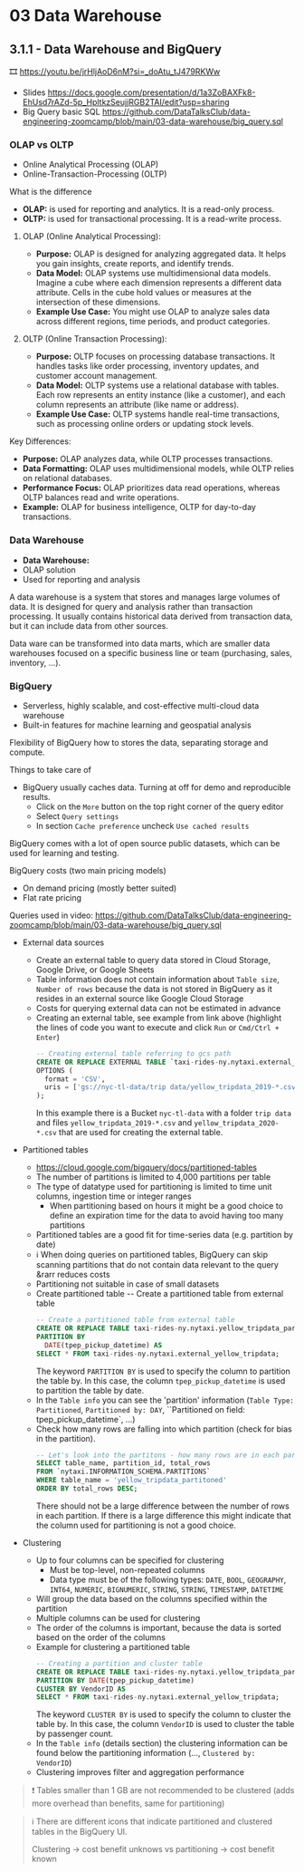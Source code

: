 # 03 Data Warehouse

## 3.1.1 - Data Warehouse and BigQuery

🎞️ https://youtu.be/jrHljAoD6nM?si=_doAtu_tJ479RKWw

- Slides https://docs.google.com/presentation/d/1a3ZoBAXFk8-EhUsd7rAZd-5p_HpltkzSeujjRGB2TAI/edit?usp=sharing
- Big Query basic SQL https://github.com/DataTalksClub/data-engineering-zoomcamp/blob/main/03-data-warehouse/big_query.sql

### OLAP vs OLTP

- Online Analytical Processing (OLAP) 
- Online-Transaction-Processing (OLTP)

What is the difference

- **OLAP:** is used for reporting and analytics. It is a read-only process.
- **OLTP:** is used for transactional processing. It is a read-write process.


1. OLAP (Online Analytical Processing):

    - **Purpose:** OLAP is designed for analyzing aggregated data. It helps you gain insights, create reports, and identify trends.
    - **Data Model:** OLAP systems use multidimensional data models. Imagine a cube where each dimension represents a different data attribute. Cells in the cube hold values or measures at the intersection of these dimensions.
    - **Example Use Case:** You might use OLAP to analyze sales data across different regions, time periods, and product categories.

1. OLTP (Online Transaction Processing):

    - **Purpose:** OLTP focuses on processing database transactions. It handles tasks like order processing, inventory updates, and customer account management.
    - **Data Model:** OLTP systems use a relational database with tables. Each row represents an entity instance (like a customer), and each column represents an attribute (like name or address).
    - **Example Use Case:** OLTP systems handle real-time transactions, such as processing online orders or updating stock levels.

Key Differences:

- **Purpose:** OLAP analyzes data, while OLTP processes transactions.
- **Data Formatting:** OLAP uses multidimensional models, while OLTP relies on relational databases.
- **Performance Focus:** OLAP prioritizes data read operations, whereas OLTP balances read and write operations.
- **Example:** OLAP for business intelligence, OLTP for day-to-day transactions.

### Data Warehouse

- **Data Warehouse:** 
- OLAP solution
- Used for reporting and analysis

A data warehouse is a system that stores and manages large volumes of data. It is designed for query and analysis rather than transaction processing. It usually contains historical data derived from transaction data, but it can include data from other sources. 

Data ware can be transformed into data marts, which are smaller data warehouses focused on a specific business line or team (purchasing, sales, inventory, ...).

### BigQuery

- Serverless, highly scalable, and cost-effective multi-cloud data warehouse
- Built-in features for machine learning and geospatial analysis

Flexibility of BigQuery how to stores the data, separating storage and compute.

Things to take care of
- BigQuery usually caches data. Turning at off for demo and reproducible results.
    - Click on the `More` button on the top right corner of the query editor
    - Select `Query settings`
    - In section `Cache preference` uncheck `Use cached results`

BigQuery comes with a lot of open source public datasets, which can be used for learning and testing.

BigQuery costs (two main pricing models)
- On demand pricing (mostly better suited)
- Flat rate pricing 


Queries used in video: https://github.com/DataTalksClub/data-engineering-zoomcamp/blob/main/03-data-warehouse/big_query.sql



- External data sources
    - Create an external table to query data stored in Cloud Storage, Google Drive, or Google Sheets
    - Table information does not contain information about `Table size`, `Number of rows` because the data is not stored in BigQuery as it resides in an external source like Google Cloud Storage
    - Costs for querying external data can not be estimated in advance
    - Creating an external table, see example from link above (highlight the lines of code you want to execute and click `Run` or `Cmd/Ctrl + Enter`)
        ```sql
        -- Creating external table referring to gcs path
        CREATE OR REPLACE EXTERNAL TABLE `taxi-rides-ny.nytaxi.external_yellow_tripdata`
        OPTIONS (
          format = 'CSV',
          uris = ['gs://nyc-tl-data/trip data/yellow_tripdata_2019-*.csv', 'gs://nyc-tl-data/trip data/yellow_tripdata_2020-*.csv']
        );
        ```
        In this example there is a Bucket `nyc-tl-data` with a folder `trip data` and files `yellow_tripdata_2019-*.csv` and `yellow_tripdata_2020-*.csv` that are used for creating the external table.
- Partitioned tables
    - https://cloud.google.com/bigquery/docs/partitioned-tables
    - The number of partitions is limited to 4,000 partitions per table
    - The type of datatype used for partitioning is limited to time unit columns, ingestion time or integer ranges
        - When partitioning based on hours it might be a good choice to define an expiration time for the data to avoid having too many partitions
    - Partitioned tables are a good fit for time-series data (e.g. partition by date)
    - ℹ️ When doing queries on partitioned tables, BigQuery can skip scanning partitions that do not contain data relevant to the query &rarr reduces costs 
    - Partitioning not suitable in case of small datasets
    - Create partitioned table
    -- Create a partitioned table from external table
        ```sql
        -- Create a partitioned table from external table
        CREATE OR REPLACE TABLE taxi-rides-ny.nytaxi.yellow_tripdata_partitoned
        PARTITION BY
          DATE(tpep_pickup_datetime) AS
        SELECT * FROM taxi-rides-ny.nytaxi.external_yellow_tripdata;
        ```
        The keyword `PARTITION BY` is used to specify the column to partition the table by. In this case, the column `tpep_pickup_datetime` is used to partition the table by date.
    - In the `Table info` you can see the 'partition' information (`Table Type: Partitioned`, `Partitioned by: DAY`, ``Partitioned on field: tpep_pickup_datetime`, ...)
    - Check how many rows are falling into which partition (check for bias in the partition). 
        ```sql
        -- Let's look into the partitons - how many rows are in each partition
        SELECT table_name, partition_id, total_rows
        FROM `nytaxi.INFORMATION_SCHEMA.PARTITIONS`
        WHERE table_name = 'yellow_tripdata_partitoned'
        ORDER BY total_rows DESC;
        ```
        There should not be a large difference between the number of rows in each partition. If there is a large difference this might indicate that the column used for partitioning is not a good choice.

- Clustering
    - Up to four columns can be specified for clustering
        - Must be top-level, non-repeated columns
        - Data type must be of the following types: `DATE`, `BOOL`, `GEOGRAPHY`, `INT64`, `NUMERIC`, `BIGNUMERIC`, `STRING`, `STRING`, `TIMESTAMP`, `DATETIME`
    - Will group the data based on the columns specified within the partition
    - Multiple columns can be used for clustering
    - The order of the columns is important, because the data is sorted based on the order of the columns
    - Example for clustering a partitioned table
        ```sql
        -- Creating a partition and cluster table
        CREATE OR REPLACE TABLE taxi-rides-ny.nytaxi.yellow_tripdata_partitoned_clustered
        PARTITION BY DATE(tpep_pickup_datetime)
        CLUSTER BY VendorID AS
        SELECT * FROM taxi-rides-ny.nytaxi.external_yellow_tripdata;
        ```
        The keyword `CLUSTER BY` is used to specify the column to cluster the table by. In this case, the column `VendorID` is used to cluster the table by passenger count.
    - In the `Table info` (details section) the clustering information can be found below the partitioning information (..., `Clustered by: VendorID`)
    - Clustering improves filter and aggregation performance


> ❗️ Tables smaller than 1 GB are not recommended to be clustered (adds more overhead than benefits, same for partitioning)

> ℹ️ There are different icons that indicate partitioned and clustered tables in the BigQuery UI.
>
> Clustering &rarr; cost benefit unknows vs partitioning &rarr; cost benefit known
